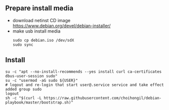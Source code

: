 ## Prepare install media
- download netinst CD image  
  https://www.debian.org/devel/debian-installer/
- make usb install media
  ```
  sudo cp debian.iso /dev/sdX
  sudo sync
  ```
## Install
```
su -c "apt --no-install-recommends --yes install curl ca-certificates dbus-user-session sudo"
su -c "usermod -aG sudo ${USER}"
# logout and re-login that start user@.service service and take effect added group sudo
logout
sh -c "$(curl -L https://raw.githubusercontent.com/choihongil/debian-playbook/master/bootstrap.sh)"
```
